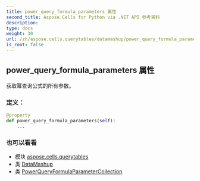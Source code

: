 ```yaml
---
title: power_query_formula_parameters 属性
second_title: Aspose.Cells for Python via .NET API 参考资料
description:
type: docs
weight: 30
url: /zh/aspose.cells.querytables/datamashup/power_query_formula_parameters/
is_root: false
---
```

## power_query_formula_parameters 属性

获取幂查询公式的所有参数。
### 定义：
```python
@property
def power_query_formula_parameters(self):
    ...
```

### 也可以看看
* 模块 [aspose.cells.querytables](../../)
* 类 [DataMashup](/cells/python-net/zh/aspose.cells.querytables/datamashup)
* 类 [PowerQueryFormulaParameterCollection](/cells/python-net/zh/aspose.cells.querytables/powerqueryformulaparametercollection)
